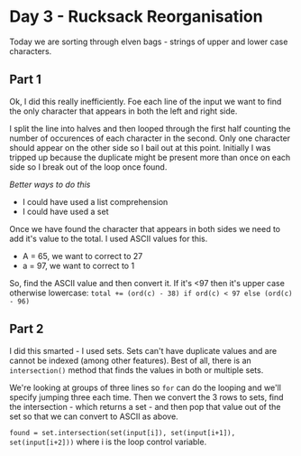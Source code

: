 # Day 3 - Rucksack Reorganisation
Today we are sorting through elven bags - strings of upper and lower case characters.


## Part 1
Ok, I did this really inefficiently. Foe each line of the input we want to find the only character that appears
in both the left and right side.

I split the line into halves and then looped through the first half counting the number of occurences of each
character in the second. Only one character should appear on the other side so I bail out at this point. Initially
I was tripped up because the duplicate might be present more than once on each side so I break out of the loop once found.

*Better ways to do this*
- I could have used a list comprehension
- I could have used a set


Once we have found the character that appears in both sides we need to add it's value to the total.
I used ASCII values for this.
- A = 65, we want to correct to 27
- a = 97, we want to correct to 1

So, find the ASCII value and then convert it. If it's <97 then it's upper case otherwise lowercase:
`total += (ord(c) - 38) if ord(c) < 97 else (ord(c) - 96)`


## Part 2
I did this smarted - I used sets. Sets can't have duplicate values and are cannot be indexed (among other features). Best of all,
there is an `intersection()` method that finds the values in both or multiple sets.

We're looking at groups of three lines so `for` can do the looping and we'll specify jumping three each time.
Then we convert the 3 rows to sets, find the intersection - which returns a set - and then pop that value out of the set
so that we can convert to ASCII as above.

`found = set.intersection(set(input[i]), set(input[i+1]), set(input[i+2]))` where i is the loop control variable.